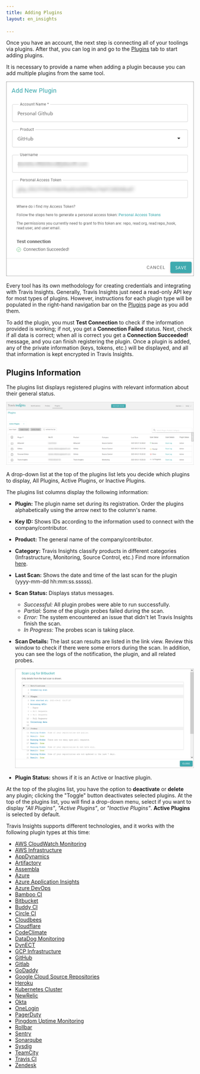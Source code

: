 ```yaml
---
title: Adding Plugins
layout: en_insights

---
```


Once you have an account, the next step is connecting all of your toolings via plugins. After that, you can log in and go to the [Plugins](https://srenitydashboard.io/plugins) tab to start adding plugins.

It is necessary to provide a name when adding a plugin because you can add multiple plugins from the same tool. 

![add-plugin](/user/images-insights/addPlugin.png)

Every tool has its own methodology for creating credentials and integrating with Travis Insights. Generally, Travis Insights just need a read-only API key for most types of plugins.  However, instructions for each plugin type will be populated in the right-hand navigation bar on the [Plugins](https://srenitydashboard.io/plugins) page as you add them.

To add the plugin, you must **Test Connection** to check if the information provided is working; if not, you get a **Connection Failed** status. Next, check if all data is correct; when all is correct you get a **Connection Succeeded!** message, and you can finish registering the plugin. Once a plugin is added, any of the private information (keys, tokens, etc.) will be displayed, and all that information is kept encrypted in Travis Insights.

## Plugins Information

The plugins list displays registered plugins with relevant information about their general status.

![plugin-messages](/user/images-insights/pluginMessages.png)

A drop-down list at the top of the plugins list lets you decide which plugins to display, All Plugins, Active Plugins, or Inactive Plugins.

The plugins list columns display the following information:

- **Plugin:** The plugin name set during its registration. Order the plugins alphabetically using the arrow next to the column's name.
- **Key ID:** Shows IDs according to the information used to connect with the company/contributor.
- **Product:** The general name of the company/contributor.
- **Category:** Travis Insights classify products in different categories (Infrastructure, Monitoring, Source Control, etc.) Find more information [here](../architecture#integrations).
- **Last Scan:** Shows the date and time of the last scan for the plugin (yyyy-mm-dd hh:mm:ss.sssss). 
- **Scan Status:** Displays status messages.

  - *Successful:* All plugin probes were able to run successfully.
  - *Partial:* Some of the plugin probes failed during the scan.
  - *Error:* The system encountered an issue that didn't let Travis Insights finish the scan. 
  - *In Progress:* The probes scan is taking place.

- **Scan Details:** The last scan results are listed in the link view. Review this window to check if there were some errors during the scan. In addition, you can see the logs of the notification, the plugin, and all related probes.

    ![scanlog](/user/images-insights/scanLog.png)

- **Plugin Status:** shows if it is an Active or Inactive plugin.

At the top of the plugins list, you have the option to **deactivate** or **delete** any plugin; clicking the "Toggle" button deactivates selected plugins. At the top of the plugins list, you will find a drop-down menu, select if you want to display _"All Plugins"_, _"Active Plugins"_, or _"Inactive Plugins"_. **Active Plugins** is selected by default.



Travis Insights supports different technologies, and it works with the following plugin types at this time: 

- [AWS CloudWatch Monitoring](../plugin-types#aws-cloud-monitoring) 
- [AWS Infrastructure](../plugin-types#aws-infrastructure)
- [AppDynamics](../plugin-types#appdynamics)
- [Artifactory](../plugin-types#artifactory)
- [Assembla](../plugin-types#assembla)
- [Azure](../plugin-types#azure)
- [Azure Application Insights](../plugin-types#azure-application-insights)
- [Azure DevOps](../plugin-types#azure-devops)
- [Bamboo CI](../plugin-types#bamboo-ci)
- [Bitbucket](../plugin-types#bitbucket)
- [Buddy CI](../plugin-types#buddy-ci)
- [Circle CI](../plugin-types#circleci) 
- [Cloudbees](../plugin-types#cloudbees)
- [Cloudflare](../plugin-types#cloudflare)
- [CodeClimate](../plugin-types#codeclimate)
- [DataDog Monitoring](../plugin-types#datadog-monitoring)
- [DynECT](../plugin-types#dynect)
- [GCP Infrastructure](../plugin-types#google-cloud-platform-infrastructure)
- [GitHub](../plugin-types#github)
- [Gitlab](../plugin-types#gitlab)
- [GoDaddy](../plugin-types#godaddy)
- [Google Cloud Source Repositories](../plugin-types#google-cloud-source-repositories)
- [Heroku](../plugin-types#heroku) 
- [Kubernetes Cluster](../plugin-types#kubernetes-cluster)
- [NewRelic](../plugin-types#newrelic)
- [Okta](../plugin-types#okta)
- [OneLogin](../plugin-types#onelogin)
- [PagerDuty](../plugin-types#pagerduty)
- [Pingdom Uptime Monitoring](../plugin-types#pingdom-uptime-monitoring) 
- [Rollbar](../plugin-types#rollbar)
- [Sentry](../plugin-types#sentry)
- [Sonarqube](../plugin-types#sonarqube)
- [Sysdig](../plugin-types#sysdig)
- [TeamCity](../plugin-types#teamcity)
- [Travis CI](../plugin-types#travis-ci)
- [Zendesk](../plugin-types#zendesk)
